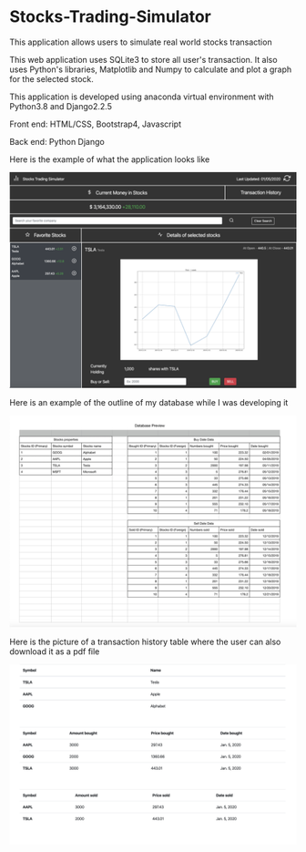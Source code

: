 # Stocks-Trading-Simulator
This application allows users to simulate real world stocks transaction

This web application uses SQLite3 to store all user's transaction. It also uses Python's libraries, Matplotlib and Numpy 
to calculate and plot a graph for the selected stock.

This application is developed using anaconda virtual environment with Python3.8 and Django2.2.5

Front end: HTML/CSS, Bootstrap4, Javascript

Back end: Python Django

Here is the example of what the application looks like

![alt text](trading_simulator_app/static/images/Front-Page.png)

Here is an example of the outline of my database while I was developing it

![alt text](trading_simulator_app/static/images/Database_Outline.png)

Here is the picture of a transaction history table where the user can also download it as a pdf file

![alt text](trading_simulator_app/static/images/Simple_Transaction.png)
